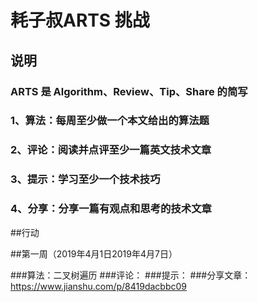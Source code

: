 # 耗子叔ARTS 挑战

## 说明

### ARTS 是 Algorithm、Review、Tip、Share 的简写

### 1、算法：每周至少做一个本文给出的算法题
### 2、评论：阅读并点评至少一篇英文技术文章
### 3、提示：学习至少一个技术技巧
### 4、分享：分享一篇有观点和思考的技术文章

##行动

##第一周（2019年4月1日2019年4月7日）

###算法：二叉树遍历
###评论：
###提示：
###分享文章：https://www.jianshu.com/p/8419dacbbc09
